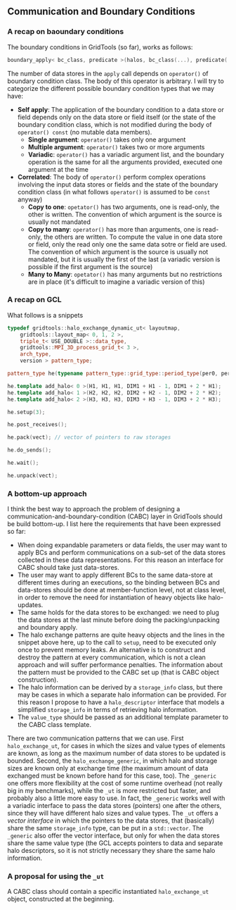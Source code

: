 ## Communication and Boundary Conditions

### A recap on baoundary conditions

The boundary conditions in GridTools (so far), works as follows:

```cpp
boundary_apply< bc_class, predicate >(halos, bc_class(...), predicate(...)).apply(data_stores...);
```

The number of data stores in the `apply` call depends on `operator()` of boundary condition class. The body of this operator is arbitrary. I will try to categorize the different possible boundary condition types that we may have:

* **Self apply**: The application of the boundary condition to a data store or field depends only on the data store or field itself (or the state of the boundary condition class, which is not modified during the body of `operator() const` (no mutable data members).
    * **Single argument**: `operator()` takes only one argument
    * **Multiple argument**: `operator()` takes two or more arguments
    * **Variadic**: `operator()` has a variadic argument list, and the boundary operation is the same for all the arguments provided, executed one argument at the time
* **Correlated**: The body of `operator()` perform complex operations involving the input data stores or fields and the state of the boundary condition class (in what follows `operator()` is assumed to be `const` anyway)
    * **Copy to one**: `opetator()` has two arguments, one is read-only, the other is written. The convention of which argument is the source is usually not mandated
    * **Copy to many**: `operator()` has more than arguments, one is read-only, the others are written. To compute the value in one data store or field, only the read only one the same data sotre or field are used. The convention of which argument is the source is usually not mandated, but it is usually the first of the last (a variadic version is possible if the first argument is the source)
    * **Many to Many**: `opetator()` has many arguments but no restrictions are in place (it's difficult to imagine a variadic version of this)

### A recap on GCL

What follows is a snippets

```cpp
typedef gridtools::halo_exchange_dynamic_ut< layoutmap,
    gridtools::layout_map< 0, 1, 2 >,
    triple_t< USE_DOUBLE >::data_type,
    gridtools::MPI_3D_process_grid_t< 3 >,
    arch_type,
    version > pattern_type;

pattern_type he(typename pattern_type::grid_type::period_type(per0, per1, per2), CartComm);

he.template add_halo< 0 >(H1, H1, H1, DIM1 + H1 - 1, DIM1 + 2 * H1);
he.template add_halo< 1 >(H2, H2, H2, DIM2 + H2 - 1, DIM2 + 2 * H2);
he.template add_halo< 2 >(H3, H3, H3, DIM3 + H3 - 1, DIM3 + 2 * H3);

he.setup(3);

he.post_receives();

he.pack(vect); // vector of pointers to raw storages

he.do_sends();

he.wait();

he.unpack(vect);
```

### A bottom-up approach

I think the best way to approach the problem of designing a communication-and-boundary-condition (CABC) layer in GridTools should be build bottom-up. I list here the requirements that have been expressed so far:

* When doing expandable parameters or data fields, the user may want to apply BCs and perform communications on a sub-set of the data stores collected in these data representations. For this reason an interface for CABC should take just data-stores.
* The user may want to apply different BCs to the same data-store at different times during an executions, so the binding between BCs and data-stores should be done at member-function level, not at class level, in order to remove the need for instantiation of heavy objects like halo-updates.
* The same holds for the data stores to be exchanged: we need to plug the data stores at the last minute before doing the packing/unpacking and boundary apply.
* The halo exchange patterns are quite heavy objects and the lines in the snippet above here, up to the call to `setup`, need to be executed only once to prevent memory leaks. An alternative is to construct and destroy the pattern at every communication, which is not a clean approach and will suffer performance penalties. The information about the pattern must be provided to the CABC set up (that is CABC object construction).
* The halo information can be derived by a `storage_info` class, but there may be cases in which a separate halo information can be provided. For this reason I propose to have a `halo_descriptor` interface that models a simplified `storage_info` in terms of retrieving halo information.
* The `value_type` should be passed as an additional template parameter to the CABC class template.


There are two communication patterns that we can use. First `halo_exchange_ut`, for cases in which the sizes and value types of elements are known, as long as the maximum number of data stores to be updated is bounded. Second, the `halo_exchange_generic`, in which halo and storage sizes are known only at exchange time (the maximum amount of data exchanged must be known before hand for this case, too). The `_generic` one offers more flexibility at the cost of some runtime overhead (not really big in my benchmarks), while the `_ut` is more restricted but faster, and probably also a little more easy to use. In fact, the `_generic` works well with a variadic interface to pass the data stores (pointers) one after the others, since they will have different halo sizes and value types. The `_ut` offers a _vector interface_ in which the pointers to the data stores, that (basically) share the same `storage_info` type, can be put in a `std::vector`. The `_generic` also offer the vector interface, but only for when the data stores share the same value type (the GCL accepts pointers to data and separate halo descriptors, so it is not strictly necessary they share the same halo information.

### A proposal for using the `_ut`

A CABC class should contain a specific instantiated `halo_exchange_ut` object, constructed at the beginning.
